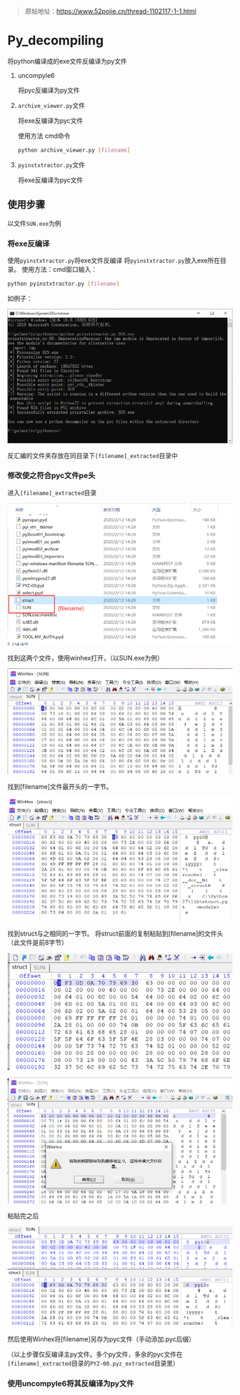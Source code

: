 > 原帖地址：https://www.52pojie.cn/thread-1102117-1-1.html

# Py_decompiling

将python编译成的exe文件反编译为py文件

1. uncompyle6

   将pyc反编译为py文件

2. `archive_viewer.py`文件

   将exe反编译为pyc文件

   使用方法 cmd命令

   ```bash
   python archive_viewer.py [filename]
   ```

3. `pyinstxtractor.py`文件

   将exe反编译为pyc文件

## 使用步骤

以文件`SUN.exe`为例

### 将exe反编译

使用`pyinstxtractor.py`将exe文件反编译
将`pyinstxtractor.py`放入exe所在目录。
使用方法：cmd窗口输入：
```bash
python pyinstxtractor.py [filename]
```
如例子：

![1](README.img/1.png)

反汇编的文件夹存放在同目录下`[filename]_extracted`目录中

### 修改使之符合pyc文件pe头

进入`[filename]_extracted`目录

![image-20200212143256005](README.img/2.png)

找到这两个文件，使用winhex打开，（以SUN.exe为例）

![image-20200212143555066](README.img/3.png)

找到[filename]文件最开头的一字节。

![image-20200212143655134](README.img/4.png)

找到struct与之相同的一字节。
将struct前面的复制粘贴到[filename]的文件头（此文件是前8字节）

![image-20200212144008747](README.img/5.png)

![image-20200212143903625](README.img/6.png)

粘贴完之后

![image-20200212144159920](README.img/7.png)

然后使用Winhex将[filename]另存为pyc文件（手动添加.pyc后缀）

（以上步骤仅反编译主py文件。多个py文件，多余的pyc文件在`[filename]_extracted`目录的`PYZ-00.pyz_extracted`目录里）

### 使用uncompyle6将其反编译为py文件
